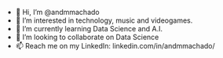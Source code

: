 - 👋 Hi, I’m @andmmachado
- 👀 I’m interested in technology, music and videogames.
- 🌱 I’m currently learning Data Science and A.I.
- 💞️ I’m looking to collaborate on Data Science
- 📫 Reach me on my LinkedIn: linkedin.com/in/andmmachado/ 

<!---
andmmachado/andmmachado is a ✨ special ✨ repository because its `README.md` (this file) appears on your GitHub profile.
You can click the Preview link to take a look at your changes.
--->
